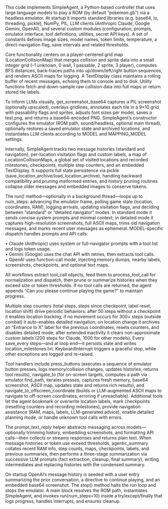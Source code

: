 This code implements SimpleAgent, a Python-based controller that uses large language models to play a ROM (by default “pokemon.gb”) via a headless emulator. At startup it imports standard libraries (e.g. base64, io, threading, pickle), NumPy, PIL, LLM clients (Anthropic Claude, Google Gemini, OpenAI), and several custom modules (configuration, prompts, emulator interface, tool definitions, utilities, secret API keys). A set of constants defines image sizes, model names, token limits, temperature, a direct-navigation flag, save intervals and related thresholds.

Core functionality centers on a player-centered grid map (LocationCollisionMap) that merges collision and sprite data into a small integer grid (–1 unknown, 0 wall, 1 passable, 2 sprite, 3 player), computes BFS distances, back-traces paths into up/down/left/right button sequences, and renders ASCII maps for logging. A TextDisplay class maintains a rolling buffer of recent messages, echoing them to console and to disk. Utility functions fetch and down-sample raw collision data into full maps or return stored tile labels.

To inform LLMs visually, get_screenshot_base64 captures a PIL screenshot (optionally upscaled), overlays gridlines, annotates each tile in a 9×10 grid with passability flags and sprites, adjusts font sizes per model, saves a test.png, and returns a base64-encoded PNG. SimpleAgent’s constructor configures the emulator (ROM path, sound/headless, optional main thread), optionally restores a saved emulator state and archived locations, and instantiates LLM clients according to MODEL and MAPPING_MODEL settings.

Internally, SimpleAgent tracks two message histories (standard and navigation), per-location visitation flags and custom labels, a map of LocationCollisionMaps, a global set of visited locations and recorded milestones, checkpoints, multiple step counters, and an embedded TextDisplay. It supports full state persistence via pickle (save_location_archive/load_location_archive), handling backward compatibility and pruning malformed entries, and history pruning routines collapse older messages and embedded images to conserve tokens.

The run() method—optionally in a background thread—loops up to num_steps: advancing the emulator frame, polling game state (location, coordinates, RAM), logging arrivals, updating visitation flags, and deciding between “standard” or “detailed navigator” modes. In standard mode it sends concise system prompts and minimal context; in detailed mode it captures high-resolution screenshots, full ASCII maps, trims old navigation messages, and marks recent user messages as ephemeral. MODEL-specific dispatch handles prompts and API calls:

• Claude (Anthropic) uses system or full-navigator prompts with a tool list and logs token usage.  
• Gemini (Google) uses the chat API with retries, then extracts tool calls.  
• OpenAI uses function-call mode, injecting memory dumps, nearby labels, screenshots, checkpoints, and optional text maps.

All workflows extract tool_call objects, feed them to process_tool_call for normalization and dispatch, then prune or summarize histories when they exceed size or token thresholds. If no tool calls are returned, the agent appends “Can you please continue playing the game?” to maintain progress.

Multiple step counters (total steps, steps since checkpoint, label reset, location shift) drive periodic behaviors: after 50 steps without a checkpoint it enables location tracking; if no movement occurs for 300+ steps (outside combat) it auto-enables detailed navigation; on location change it archives an “Entrance to X” label for the previous coordinates, resets counters, and disables detailed mode; after extended inactivity it clears non-approximate custom labels (200 steps for Claude, 1000 for other models). Every save_every steps—and at loop end—it persists state and writes location_milestones.txt. KeyboardInterrupt triggers a graceful stop, while other exceptions are logged and re-raised.

Tool handlers include press_buttons (executes a sequence of emulator button presses, logs memory/collision changes, updates histories, returns tool results), navigate_to (for on-screen targets, computes a path via emulator.find_path, iterates presses, captures fresh memory, base64 screenshot, ASCII map, updates state and returns rich results), and navigate_to_offscreen_coordinate (builds or LLM-augmented ASCII maps to navigate to off-screen coordinates, erroring if unreachable). Additional tools let the agent bookmark or overwrite location labels, mark checkpoints (resetting counters and recording milestones), provide navigation assistance (RAM, maps, labels, LLM-generated advice), enable detailed planning mode, or handle unknown tool calls with errors.

The prompt_text_reply helper abstracts messaging across models—optionally trimming history, embedding screenshots, and formatting API calls—then collects or streams responses and returns plain text. When message histories or token use exceed thresholds, agentic_summary collates recent RAM info, step counts, maps, checkpoints, labels, and previous summaries, then performs a three-stage summarization via successive LLM prompts (fact extraction, cleanup, final summary), writing intermediates and replacing histories with the condensed summary.

On startup OpenAI’s message history is seeded with a user entry summarizing the prior conversation, a directive to continue playing, and an embedded base64 screenshot. The stop() method halts the run loop and stops the emulator. A main block resolves the ROM path, instantiates SimpleAgent, and invokes run(num_steps=10) inside a try/except/finally that logs progress, handles interrupts, and ensures cleanup.